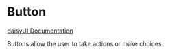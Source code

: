 # Button

[daisyUI Documentation](https://daisyui.com/components/button/)

Buttons allow the user to take actions or make choices.

<DemoButton />
